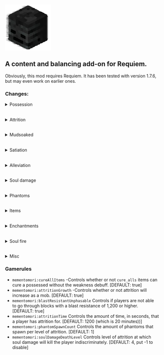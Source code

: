 ![](src/main/resources/pack.png)
## A content and balancing add-on for Requiem.

Obviously, this mod requires Requiem. It has been tested with version 1.7.6, but may even work on earlier ones.

### Changes:
<details>
  <summary>Possession</summary>

Now, if you touch a mob while possessing, they will be alerted of your playerhood.

Therefore, hostile and neutral untamable mobs will attack you even while possessing their brethren if you collide with em'.

Additionally, while possessing a mob you have the default harvest level of a wooden pickaxe.
Using blocks that usually require tools to mine, you can adjust your mining speed to that of a stone pickaxe. Albeit, with the harvest level staying at wooden.

Finally, potential hosts will spawn upon death - and over time while incorporeal.
</details>

######
<details>
  <summary>Attrition</summary>

Attrition has been completely reworked.\
Its effect now lasts a default of 20 minutes and inflicts this duration as soul damage. (configurable through gamerules. \
Additionally, each time Attrition runs out, it goes down a level instead of simply disappearing.\
For example: An Attrition level of IV would take 80 minutes to completely go away. 

While possessing a neutral/hostile mob without a hunger bar, Attrition ticks upwards instead of downwards. This can be prevented by gaining the status effect 'Satiation'. This is also configurable through gamerules.\
After reaching the configurable Attrition duration, the Attrition duration resets to 1 and its amplifier increases.

For future reference, the maximum Attrition level is IV.
</details>

######
<details>
  <summary>Mudsoaked</summary>

By using dirt while possessed, you gain the effect Mudsoaked.\
While mudsoaked, mobs that would usually be set on fire in the daylight instead take minor fire damage over time. 

This means player can use dirt as an emergency item to prevent taking substantial fire damage in the absence of more efficient ways to avoid it.

</details>

######
<details>
  <summary>Satiation</summary>

Satiation is a new effect that a player can get while possessing a mob from attacking certain types of mobs.

Generally, the 'humans' of the minecraft world give the most Satiation.
<details>
  <summary>'Humans'</summary>

* Villagers
* Pillagers
* Golems (Either type)
* Witches
* Evokers
* Vindicators
</details>

You can also, however, gain it in smaller quantities (1/4th) from Piglins.
<details>
  <summary>Piglins</summary>

* Piglins
* Piglin Brutes
</details>

To put this into context, 20 damage (A Villager's max health) will equal out to 15 minutes of 'Satiation'.
Therefore, you would need to deal 80 damage against Piglins to reach the same duration.
</details>

######
<details>
  <summary>Alleviation</summary>

Most commonly obtained through Soul Salves. 

While with this effect, your maximum health is no longer decreased by any magnitude of attrition.

Due to one of the requirements to using a Soul Salve forcing you to be human, it is best used to alleviate high levels of attrition that will take a long time to fully dissipate. 

Do keep in mind that Soul Salves DO inflict soul damage. 300 (5 minutes worth), to be exact. So be careful.
</details>

######
<details>
  <summary>Soul damage</summary>

Soul damage can occur from multiple sources.\
When afflicted with soul damage, you do not take damage to your health.\
Instead, you take soul damage as Attrition duration.

Taking 3 soul damage would add 3 seconds to your Attrition.\
Damage going over the configurable Attrition duration would increase the amplifier and have the extra damage be the new duration.\
For example: Taking 7 soul damage when at Attrition I (19:55) would give you Attrition II (00:02).

Taking soul damage that would put you at or in Attrition IV will likely kill you. (Configurable through gamerules)

Certain damage sources inflict 3 soul damage by default:
<details>
  <summary>Soul-damaging sources</summary>

* Soul fire
* Wither
* Dragon breath
</details>

Additionally, certain mobs can exert varying levels of soul damage:
<details>
  <summary>Soul-damaging mobs</summary>

* Phantoms: 60
* Vex: 15
* Evoker fangs: 5
</details>

Lastly, the new enchantment, Soul Cleaving, inflicts soul damage 30 x (level).
</details>

######
<details>
  <summary>Phantoms</summary>

I always thought Phantoms were so cool visually and in how their attack patterns work.\
Sadly, they are quite irrelevant at their best, and incredibly annoying at their worst.



So I decided to make them much more interesting.



Phantoms will now spawn every 10 seconds during night in numbers according to your Attrition level.\
A lack of Attrition would mean no Phantoms spawn, IV would mean 4 would spawn.

\
They only spawn if you are not under a block, so it is encouraged to stay inside during night.

They attack the player even if they are possessing a mob. Even possessing a Phantom does not stop these beasts.

With their 60 soul damage, it's easy for them to deck even a netherite-clad player.


Make sure to remember that reaching Attrition IV from soul damage will kill you, so no amount of armor will stop them.
\
So... what WILL stop them?

Light.

If you are in a spot with light, not only will they not spawn, but existing ones will not be able to even touch you.
</details>

######
<details>
  <summary>Items</summary>

<details>
  <summary>Roasted Spider Eye</summary>

Effectively a very cheap way of gaining weakness. \
You can gain this item by cooking a spider eye with a campfire.

This will weaken the poison, allowing consumption with only a *moderate* amount of nerve damage.
</details>
<details>
<summary>Soul Salve</summary>

A very useful item for players who have recently cured. In order to craft it, you must place 4 redstone on each side, 4 quartz in each corner, and a piece of paper in the middle.

In order to use it, it is required to be human and to have the attrition status effect.

When used, it gives 10 minutes of Alleviation. If you already have this effect it increments the duration by 10 minutes.

Additionally, it inflicts 60 soul damage. So be careful.
</details>
<details>
  <summary>Eau De Mort</summary>

Hands down the most interesting item in this mod. 

Although... it doesn't exactly have much competition.

An Eau De Mort allows you to separate from a host, keeping the items intact so that the next host will keep them.

Drinking it while human is NOT ADVISED.

You can gain this item one of two ways:
1. Finding it in loot. (Mostly nether loot)
2. Creating it.

In order to create this, you must first brew a Potion of Withering. \
To get a Potion of Withering you must brew a Wither Rose into an unmodified weakness potion (default state, duration, and amplifier).

Once you have the Potion of Withering, you must obtain a Totem of Undying.

Being saved by a Totem of Undying will convert all unmodified potions of Withering into Eau De Morts.
</details>
</details>

######
<details>
  <summary>Enchantments</summary>

<details>
  <summary>Soul Cleaving</summary>

Soul Cleaving has a maximum level of III.\
It can be gained through an enchanting table or through Nether loot.

Inflicts 30 x (level) soul damage on the victim.
</details>
<details>
  <summary>Reaping</summary>

Reaping has only one level and has two effects:

The primary effect is that it deals 3 x (Victim's Attrition level) magic damage to the victim.

The secondary effect is that it converts mobs that are on normal fire, to being on soul fire.\
It also converts flaming arrows that are shot from it into soul flaming arrows.

If you want a 'soul flaming' sword or bow, then you need to have both Reaping and their respective fire enchantment.
</details>
</details>

######
<details>
  <summary>Soul fire</summary>

This mod implements MoriyaShiine's [On Soul Fire](https://www.curseforge.com/minecraft/mc-mods/on-soul-fire) mod.
</details>

######
<details>
  <summary>Misc</summary>

* (Configurable via gamerule) Enchanted golden apples can be used to cure without weakness applied to the player.


* (Configurable via gamerule) Blocks with a blast resistance of 1200 (obsidian level) or higher cannot be phased through. Happy ghost-trapping :)


* The curing process does not wait any duration to complete.


* You cannot cure Attrition via milk or most other methods.


* You can craft bones via placing 3 bonemeal in a crafting gird.


* Spiders drop spider eyes like normal even if not killed by a player.
</details>

### Gamerules
* ``mementomori:cureAllItems`` -Controls whether or not ``cure_alls`` items can cure a possessed without the weakness debuff. [DEFAULT: true]
* ``mementomori:attritionGrowth`` -Controls whether or not attrition will increase as a mob. [DEFAULT: true]
* ``mementomori:blastResistantUnphasable`` Controls if players are not able to go through blocks with a blast resistance of 1,200 or higher. [DEFAULT: true]
* ``mementomori:attritionTime`` Controls the amount of time, in seconds, that a player has attrition for. [DEFAULT: 1200 (which is 20 minutes))]
* ``mementomori:phantomSpawnCount`` Controls the amount of phantoms that spawn per level of attrition. [DEFAULT: 1]
* ``mementomori:soulDamageDeathLevel`` Controls level of attrition at which soul damage will kill the player indiscriminately. [DEFAULT: 4, put -1 to disable]